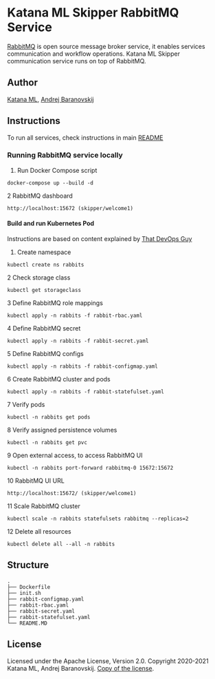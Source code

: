 # Katana ML Skipper RabbitMQ Service

[RabbitMQ](https://www.rabbitmq.com/) is open source message broker service, it enables services communication and workflow operations. Katana ML Skipper communication service runs on top of RabbitMQ.

## Author

[Katana ML](https://katanaml.io), [Andrej Baranovskij](https://github.com/abaranovskis-redsamurai)

## Instructions

To run all services, check instructions in main [README](https://github.com/katanaml/katana-skipper/blob/master/README.md)

### Running RabbitMQ service locally

1. Run Docker Compose script

``` shell
docker-compose up --build -d
```

2 RabbitMQ dashboard

``` url
http://localhost:15672 (skipper/welcome1)
```

#### Build and run Kubernetes Pod

Instructions are based on content explained by [That DevOps Guy](https://www.youtube.com/c/MarcelDempers)

1. Create namespace

``` shell
kubectl create ns rabbits
```

2 Check storage class

``` shell
kubectl get storageclass
```

3 Define RabbitMQ role mappings

``` shell
kubectl apply -n rabbits -f rabbit-rbac.yaml
```

4 Define RabbitMQ secret

``` shell
kubectl apply -n rabbits -f rabbit-secret.yaml
```

5 Define RabbitMQ configs

``` shell
kubectl apply -n rabbits -f rabbit-configmap.yaml
```

6 Create RabbitMQ cluster and pods

``` shell
kubectl apply -n rabbits -f rabbit-statefulset.yaml
```

7 Verify pods

``` shell
kubectl -n rabbits get pods
```

8 Verify assigned persistence volumes

``` shell
kubectl -n rabbits get pvc
```

9 Open external access, to access RabbitMQ UI

``` shell
kubectl -n rabbits port-forward rabbitmq-0 15672:15672
```

10 RabbitMQ UI URL

``` url
http://localhost:15672/ (skipper/welcome1)
```

11 Scale RabbitMQ cluster

``` shell
kubectl scale -n rabbits statefulsets rabbitmq --replicas=2
```

12 Delete all resources

``` shell
kubectl delete all --all -n rabbits
```

## Structure

``` shell
.
├── Dockerfile
├── init.sh
├── rabbit-configmap.yaml
├── rabbit-rbac.yaml
├── rabbit-secret.yaml
├── rabbit-statefulset.yaml
└── README.MD
```

## License

Licensed under the Apache License, Version 2.0. Copyright 2020-2021 Katana ML, Andrej Baranovskij. [Copy of the license](https://github.com/katanaml/katana-skipper/blob/master/LICENSE).
